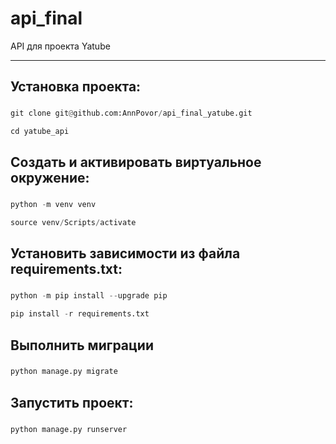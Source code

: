 # api_final
API для проекта Yatube
***
## Установка проекта:
### 
```python 
git clone git@github.com:AnnPovor/api_final_yatube.git
```
```python 
cd yatube_api
```
## Создать и активировать виртуальное окружение:
###
```python
python -m venv venv
```
```python
source venv/Scripts/activate
```
## Установить зависимости из файла requirements.txt:
###
```python
python -m pip install --upgrade pip
```
```python
pip install -r requirements.txt
```
## Выполнить миграции
###
```python
python manage.py migrate
```
## Запустить проект:
###
```python 
python manage.py runserver
```